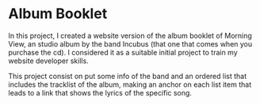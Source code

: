 # Album Booklet
In this project, I created a website version of the album booklet of Morning View, an studio album by the band Incubus (that one that comes when you purchase the cd).
I considered it as a suitable initial project to train my website developer skills.

This project consist on put some info of the band and an ordered list that includes the tracklist of the album, making an anchor on each list item that leads to a link that shows the lyrics of the specific song.
